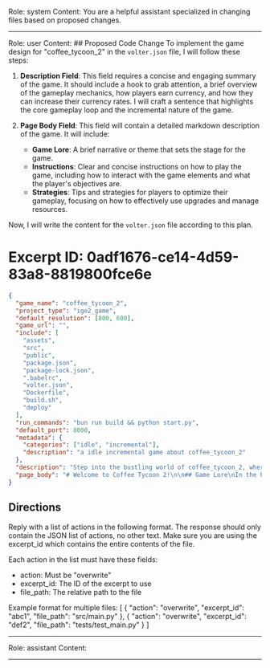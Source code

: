 Role: system
Content: You are a helpful assistant specialized in changing files based on proposed changes.
__________________
Role: user
Content: ## Proposed Code Change
To implement the game design for "coffee_tycoon_2" in the `volter.json` file, I will follow these steps:

1. **Description Field**: This field requires a concise and engaging summary of the game. It should include a hook to grab attention, a brief overview of the gameplay mechanics, how players earn currency, and how they can increase their currency rates. I will craft a sentence that highlights the core gameplay loop and the incremental nature of the game.

2. **Page Body Field**: This field will contain a detailed markdown description of the game. It will include:
   - **Game Lore**: A brief narrative or theme that sets the stage for the game.
   - **Instructions**: Clear and concise instructions on how to play the game, including how to interact with the game elements and what the player's objectives are.
   - **Strategies**: Tips and strategies for players to optimize their gameplay, focusing on how to effectively use upgrades and manage resources.

Now, I will write the content for the `volter.json` file according to this plan.

# Excerpt ID: 0adf1676-ce14-4d59-83a8-8819800fce6e
```json volter.json
{
  "game_name": "coffee_tycoon_2",
  "project_type": "ige2_game",
  "default_resolution": [800, 600],
  "game_url": "",
  "include": [
    "assets",
    "src",
    "public",
    "package.json",
    "package-lock.json",
    ".babelrc",
    "volter.json",
    "Dockerfile",
    "build.sh",
    "deploy"
  ],
  "run_commands": "bun run build && python start.py",
  "default_port": 8000,
  "metadata": {
    "categories": ["idle", "incremental"],
    "description": "a idle incremental game about coffee_tycoon_2"
  },
  "description": "Step into the bustling world of coffee_tycoon_2, where your coffee shop empire grows with every cup served! Manage your baristas and upgrade your equipment to maximize profits in this automated idle game. Earn money by fulfilling customer orders and invest in upgrades to boost your earnings exponentially.",
  "page_body": "# Welcome to Coffee Tycoon 2!\n\n## Game Lore\nIn the heart of the city, your coffee shop is the go-to place for caffeine lovers. As the owner, your goal is to expand your business and become the ultimate coffee tycoon. With each cup of coffee served, you inch closer to dominating the coffee scene.\n\n## How to Play\n- **Customers**: They automatically appear at ordering counters when space is available. Serve them quickly to earn money.\n- **Baristas**: They move between coffee machines and service counters to prepare and serve drinks. Each barista can handle one order at a time.\n- **Currency**: Earn money by completing customer orders. Use this money to purchase upgrades.\n\n## Upgrades\n1. **Additional Baristas**: Increase the number of orders processed simultaneously.\n2. **Faster Baristas**: Reduce the time taken for baristas to move between stations.\n3. **Better Coffee Machines**: Decrease drink preparation time.\n4. **Additional Ordering Counters**: Increase customer capacity.\n5. **Premium Prices**: Earn more money per order.\n6. **Efficient Training**: Reduce the time baristas spend at each station.\n\n## Strategies\n- Focus on upgrading baristas and coffee machines early to handle more orders efficiently.\n- Invest in premium prices to boost your earnings per order.\n- Balance your upgrades to ensure a steady flow of customers and quick service.\n\nEmbark on your journey to coffee shop stardom and watch your profits soar in Coffee Tycoon 2!"
}
```

## Directions
Reply with a list of actions in the following format. The response should only contain the JSON list of actions, no other text.
Make sure you are using the excerpt_id which contains the entire contents of the file.

Each action in the list must have these fields:
- action: Must be "overwrite"
- excerpt_id: The ID of the excerpt to use
- file_path: The relative path to the file

Example format for multiple files:
[
    {
        "action": "overwrite",
        "excerpt_id": "abc1",
        "file_path": "src/main.py"
    },
    {
        "action": "overwrite",
        "excerpt_id": "def2",
        "file_path": "tests/test_main.py"
    }
]
__________________
Role: assistant
Content: 
__________________
